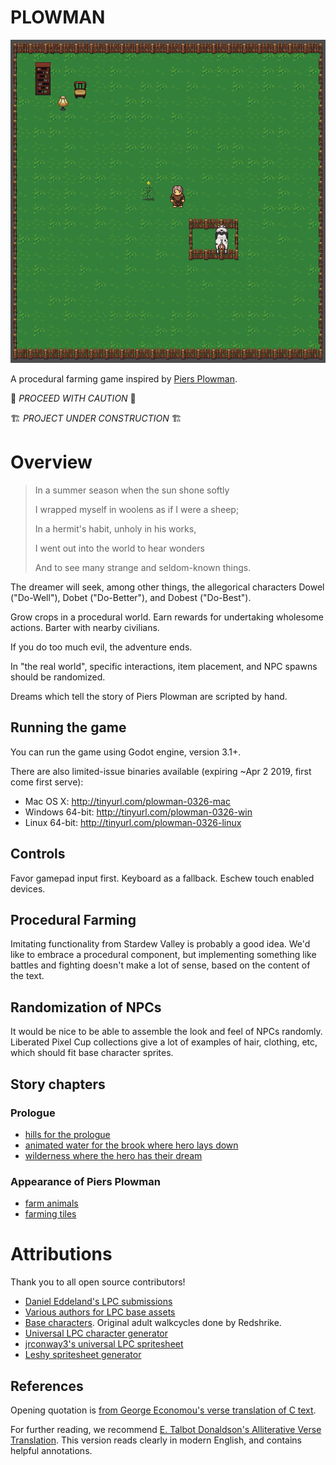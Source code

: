 
# PLOWMAN

![PLOWMAN screenshot](/doc/screenshot.png)

A procedural farming game inspired by [Piers Plowman](https://en.wikipedia.org/wiki/Piers_Plowman).

🚧 *PROCEED WITH CAUTION* 🚧

🏗 *PROJECT UNDER CONSTRUCTION*  🏗

# Overview

> In a summer season when the sun shone softly
>
> I wrapped myself in woolens as if I were a sheep;
>
> In a hermit's habit, unholy in his works,
>
> I went out into the world to hear wonders
>
> And to see many strange and seldom-known things.

The dreamer will seek, among other things, the allegorical characters Dowel ("Do-Well"), Dobet ("Do-Better"), and Dobest ("Do-Best").

Grow crops in a procedural world. Earn rewards for undertaking wholesome actions. Barter with nearby civilians.

If you do too much evil, the adventure ends.

In "the real world", specific interactions, item placement, and NPC spawns should be randomized.

Dreams which tell the story of Piers Plowman are scripted by hand.

## Running the game

You can run the game using Godot engine, version 3.1+.

There are also limited-issue binaries available (expiring ~Apr 2 2019, first come first serve):

- Mac OS X: http://tinyurl.com/plowman-0326-mac
- Windows 64-bit: http://tinyurl.com/plowman-0326-win
- Linux 64-bit: http://tinyurl.com/plowman-0326-linux

## Controls

Favor gamepad input first. Keyboard as a fallback. Eschew touch enabled devices.

## Procedural Farming

Imitating functionality from Stardew Valley is probably a good idea.  We'd like to embrace a procedural component, but implementing something like battles and fighting doesn't make a lot of sense, based on the content of the text.

## Randomization of NPCs

It would be nice to be able to assemble the look and feel of NPCs randomly.  Liberated Pixel Cup collections give a lot of examples of hair, clothing, etc, which should fit base character sprites.

## Story chapters

### Prologue

- [hills for the prologue](https://opengameart.org/content/lpc-cliffsmountains-with-grass-top-and-more)
- [animated water for the brook where hero lays down](https://opengameart.org/content/lpc-animated-water-and-waterfalls) 
- [wilderness where the hero has their dream](https://opengameart.org/content/lpc-forest-tiles)

### Appearance of Piers Plowman

- [farm animals](https://opengameart.org/content/lpc-style-farm-animals)
- [farming tiles](https://opengameart.org/content/lpc-farming-tilesets-magic-animations-and-ui-elements)

# Attributions

Thank you to all open source contributors!

- [Daniel Eddeland's LPC submissions](https://opengameart.org/content/lpc-farming-tilesets-magic-animations-and-ui-elements)
- [Various authors for LPC base assets](/lpc_base_credits.txt)
- [Base characters](https://opengameart.org/content/lpc-character-skintone-rework). Original adult walkcycles done by Redshrike.
- [Universal LPC character generator](http://gaurav.munjal.us/Universal-LPC-Spritesheet-Character-Generator/)
- [jrconway3's universal LPC spritesheet](https://github.com/jrconway3/Universal-LPC-spritesheet)
- [Leshy spritesheet generator](https://www.leshylabs.com/apps/sstool/)

## References

Opening quotation is [from George Economou's verse translation of C text](http://piers.chass.ncsu.edu/resources/university.html).

For further reading, we recommend [E. Talbot Donaldson's Alliterative Verse Translation](https://www.amazon.com/Wills-vision-Plowman-William-Langland/dp/0393027724/).  This version reads clearly in modern English, and contains helpful annotations.

